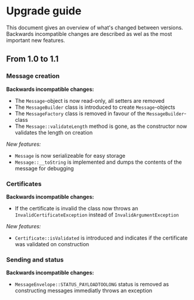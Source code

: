 # Upgrade guide
This document gives an overview of what's changed between versions. Backwards incompatible changes are described as wel as the most important new features.

## From 1.0 to 1.1

### Message creation

**Backwards incompatible changes:**

* The `Message`-object is now read-only, all setters are removed
* The `MessageBuilder` class is introduced to create `Message`-objects
* The `MessageFactory` class is removed in favour of the `MessageBuilder`-class
* The `Message::validateLength` method is gone, as the constructor now validates the length on creation

*New features:*

* `Message` is now serializeable for easy storage
* `Message::__toString` is implemented and dumps the contents of the message for debugging

### Certificates

**Backwards incompatible changes:**

* If the certificate is invalid the class now throws an `InvalidCertificateException` instead of `InvalidArgumentException`

*New features:*

* `Certificate::isValidated` is introduced and indicates if the certificate was validated on construction

### Sending and status

**Backwards incompatible changes:**

* `MessageEnvelope::STATUS_PAYLOADTOOLONG` status is removed as constructing messages immediatly throws an exception